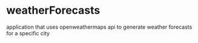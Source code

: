# weatherForecasts
application that uses openweathermaps api to generate weather forecasts for a specific city
